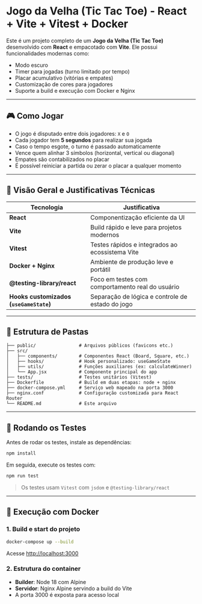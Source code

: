 # Jogo da Velha (Tic Tac Toe) - React + Vite + Vitest + Docker

Este é um projeto completo de um **Jogo da Velha (Tic Tac Toe)** desenvolvido com **React** e empacotado com **Vite**. Ele possui funcionalidades modernas como:

- Modo escuro
- Timer para jogadas (turno limitado por tempo)
- Placar acumulativo (vitórias e empates)
- Customização de cores para jogadores
- Suporte a build e execução com Docker e Nginx

---

## 🎮 Como Jogar

- O jogo é disputado entre dois jogadores: `X` e `O`
- Cada jogador tem **5 segundos** para realizar sua jogada
- Caso o tempo esgote, o turno é passado automaticamente
- Vence quem alinhar 3 símbolos (horizontal, vertical ou diagonal)
- Empates são contabilizados no placar
- É possível reiniciar a partida ou zerar o placar a qualquer momento

---

## 🧠 Visão Geral e Justificativas Técnicas

| Tecnologia       | Justificativa |
|------------------|---------------|
| **React**        | Componentização eficiente da UI |
| **Vite**         | Build rápido e leve para projetos modernos |
| **Vitest**       | Testes rápidos e integrados ao ecossistema Vite |
| **Docker + Nginx** | Ambiente de produção leve e portátil |
| **@testing-library/react** | Foco em testes com comportamento real do usuário |
| **Hooks customizados (`useGameState`)** | Separação de lógica e controle de estado do jogo |

---

## 📁 Estrutura de Pastas

```
├── public/                # Arquivos públicos (favicons etc.)
├── src/
│   ├── components/        # Componentes React (Board, Square, etc.)
│   ├── hooks/             # Hook personalizado: useGameState
│   ├── utils/             # Funções auxiliares (ex: calculateWinner)
│   └── App.jsx            # Componente principal do app
├── tests/                 # Testes unitários (Vitest)
├── Dockerfile             # Build em duas etapas: node + nginx
├── docker-compose.yml     # Serviço web mapeado na porta 3000
├── nginx.conf             # Configuração customizada para React Router
└── README.md              # Este arquivo
```

---

## 🧪 Rodando os Testes

Antes de rodar os testes, instale as dependências:

```bash
npm install
```

Em seguida, execute os testes com:

```bash
npm run test
```

> Os testes usam `Vitest` com `jsdom` e `@testing-library/react`

---

## 🐳 Execução com Docker

### 1. Build e start do projeto

```bash
docker-compose up --build
```

Acesse [http://localhost:3000](http://localhost:3000)

### 2. Estrutura do container

- **Builder**: Node 18 com Alpine
- **Servidor**: Nginx Alpine servindo a build do Vite
- A porta 3000 é exposta para acesso local

